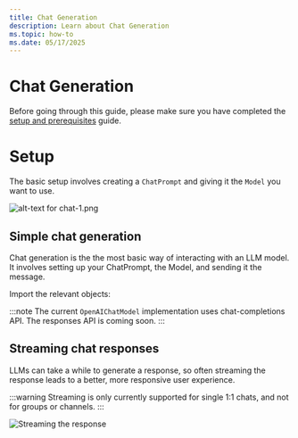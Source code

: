 ```yaml
---
title: Chat Generation
description: Learn about Chat Generation
ms.topic: how-to
ms.date: 05/17/2025
---
```

# Chat Generation

Before going through this guide, please make sure you have completed the [setup and prerequisites](./setup-and-prereqs.md) guide.
# Setup

The basic setup involves creating a `ChatPrompt` and giving it the `Model` you want to use.

![alt-text for chat-1.png](~/assets/diagrams/chat-1.png)

## Simple chat generation

Chat generation is the the most basic way of interacting with an LLM model. It involves setting up your ChatPrompt, the Model, and sending it the message.

Import the relevant objects:

<FileCodeBlock
    lang="typescript"
    src="/generated-snippets/ts/index.snippet.ai-imports.ts"
/>

<FileCodeBlock
    lang="typescript"
    src="/generated-snippets/ts/index.snippet.simple-chat.ts"
/>

:::note
The current `OpenAIChatModel` implementation uses chat-completions API. The responses API is coming soon.
:::

## Streaming chat responses

LLMs can take a while to generate a response, so often streaming the response leads to a better, more responsive user experience.

:::warning
Streaming is only currently supported for single 1:1 chats, and not for groups or channels.
:::

<FileCodeBlock
    lang="typescript"
    src="/generated-snippets/ts/index.snippet.streaming-chat.ts"
/>

![Streaming the response](/screenshots/streaming-chat.gif)
